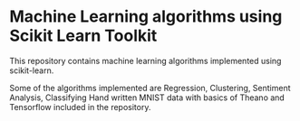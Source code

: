 # Machine Learning algorithms using Scikit Learn Toolkit

This repository contains machine learning algorithms implemented using scikit-learn. 

Some of the algorithms implemented are Regression, Clustering, Sentiment Analysis, Classifying Hand written MNIST data 
with basics of Theano and Tensorflow included in the repository. 
